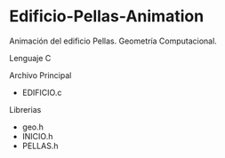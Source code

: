 # Edificio-Pellas-Animation
Animación del edificio Pellas. Geometría Computacional.

Lenguaje C

Archivo Principal
<ul>
<li>EDIFICIO.c</li>
</ul>

Librerias
<ul>
<li>geo.h</li>
<li>INICIO.h</li>
<li>PELLAS.h</li>
</ul>

